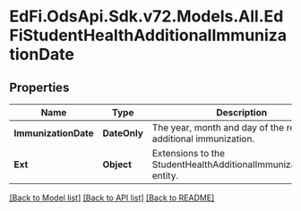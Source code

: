 # EdFi.OdsApi.Sdk.v72.Models.All.EdFiStudentHealthAdditionalImmunizationDate

## Properties

Name | Type | Description | Notes
------------ | ------------- | ------------- | -------------
**ImmunizationDate** | **DateOnly** | The year, month and day of the related additional immunization. | 
**Ext** | **Object** | Extensions to the StudentHealthAdditionalImmunizationDate entity. | [optional] 

[[Back to Model list]](../README.md#documentation-for-models) [[Back to API list]](../README.md#documentation-for-api-endpoints) [[Back to README]](../README.md)

